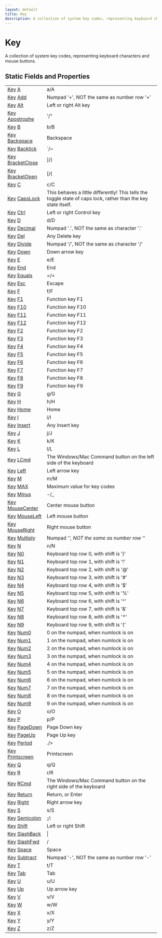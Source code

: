 ```yaml
---
layout: default
title: Key
description: A collection of system key codes, representing keyboard characters and mouse buttons.
---
```

# Key

A collection of system key codes, representing keyboard
characters and mouse buttons.




## Static Fields and Properties

|  |  |
|--|--|
|[Key]({{site.url}}/Pages/Reference/Key.html) [A]({{site.url}}/Pages/Reference/Key/A.html)|a/A|
|[Key]({{site.url}}/Pages/Reference/Key.html) [Add]({{site.url}}/Pages/Reference/Key/Add.html)|Numpad '+', NOT the same as number row '+'|
|[Key]({{site.url}}/Pages/Reference/Key.html) [Alt]({{site.url}}/Pages/Reference/Key/Alt.html)|Left or right Alt key|
|[Key]({{site.url}}/Pages/Reference/Key.html) [Apostrophe]({{site.url}}/Pages/Reference/Key/Apostrophe.html)|'/"|
|[Key]({{site.url}}/Pages/Reference/Key.html) [B]({{site.url}}/Pages/Reference/Key/B.html)|b/B|
|[Key]({{site.url}}/Pages/Reference/Key.html) [Backspace]({{site.url}}/Pages/Reference/Key/Backspace.html)|Backspace|
|[Key]({{site.url}}/Pages/Reference/Key.html) [Backtick]({{site.url}}/Pages/Reference/Key/Backtick.html)|`/~|
|[Key]({{site.url}}/Pages/Reference/Key.html) [BracketClose]({{site.url}}/Pages/Reference/Key/BracketClose.html)|]/}|
|[Key]({{site.url}}/Pages/Reference/Key.html) [BracketOpen]({{site.url}}/Pages/Reference/Key/BracketOpen.html)|[/{|
|[Key]({{site.url}}/Pages/Reference/Key.html) [C]({{site.url}}/Pages/Reference/Key/C.html)|c/C|
|[Key]({{site.url}}/Pages/Reference/Key.html) [CapsLock]({{site.url}}/Pages/Reference/Key/CapsLock.html)|This behaves a little differently! This tells the toggle state of caps lock, rather than the key state itself.|
|[Key]({{site.url}}/Pages/Reference/Key.html) [Ctrl]({{site.url}}/Pages/Reference/Key/Ctrl.html)|Left or right Control key|
|[Key]({{site.url}}/Pages/Reference/Key.html) [D]({{site.url}}/Pages/Reference/Key/D.html)|d/D|
|[Key]({{site.url}}/Pages/Reference/Key.html) [Decimal]({{site.url}}/Pages/Reference/Key/Decimal.html)|Numpad '.', NOT the same as character '.'|
|[Key]({{site.url}}/Pages/Reference/Key.html) [Del]({{site.url}}/Pages/Reference/Key/Del.html)|Any Delete key|
|[Key]({{site.url}}/Pages/Reference/Key.html) [Divide]({{site.url}}/Pages/Reference/Key/Divide.html)|Numpad '/', NOT the same as character '/'|
|[Key]({{site.url}}/Pages/Reference/Key.html) [Down]({{site.url}}/Pages/Reference/Key/Down.html)|Down arrow key|
|[Key]({{site.url}}/Pages/Reference/Key.html) [E]({{site.url}}/Pages/Reference/Key/E.html)|e/E|
|[Key]({{site.url}}/Pages/Reference/Key.html) [End]({{site.url}}/Pages/Reference/Key/End.html)|End|
|[Key]({{site.url}}/Pages/Reference/Key.html) [Equals]({{site.url}}/Pages/Reference/Key/Equals.html)|=/+|
|[Key]({{site.url}}/Pages/Reference/Key.html) [Esc]({{site.url}}/Pages/Reference/Key/Esc.html)|Escape|
|[Key]({{site.url}}/Pages/Reference/Key.html) [F]({{site.url}}/Pages/Reference/Key/F.html)|f/F|
|[Key]({{site.url}}/Pages/Reference/Key.html) [F1]({{site.url}}/Pages/Reference/Key/F1.html)|Function key F1|
|[Key]({{site.url}}/Pages/Reference/Key.html) [F10]({{site.url}}/Pages/Reference/Key/F10.html)|Function key F10|
|[Key]({{site.url}}/Pages/Reference/Key.html) [F11]({{site.url}}/Pages/Reference/Key/F11.html)|Function key F11|
|[Key]({{site.url}}/Pages/Reference/Key.html) [F12]({{site.url}}/Pages/Reference/Key/F12.html)|Function key F12|
|[Key]({{site.url}}/Pages/Reference/Key.html) [F2]({{site.url}}/Pages/Reference/Key/F2.html)|Function key F2|
|[Key]({{site.url}}/Pages/Reference/Key.html) [F3]({{site.url}}/Pages/Reference/Key/F3.html)|Function key F3|
|[Key]({{site.url}}/Pages/Reference/Key.html) [F4]({{site.url}}/Pages/Reference/Key/F4.html)|Function key F4|
|[Key]({{site.url}}/Pages/Reference/Key.html) [F5]({{site.url}}/Pages/Reference/Key/F5.html)|Function key F5|
|[Key]({{site.url}}/Pages/Reference/Key.html) [F6]({{site.url}}/Pages/Reference/Key/F6.html)|Function key F6|
|[Key]({{site.url}}/Pages/Reference/Key.html) [F7]({{site.url}}/Pages/Reference/Key/F7.html)|Function key F7|
|[Key]({{site.url}}/Pages/Reference/Key.html) [F8]({{site.url}}/Pages/Reference/Key/F8.html)|Function key F8|
|[Key]({{site.url}}/Pages/Reference/Key.html) [F9]({{site.url}}/Pages/Reference/Key/F9.html)|Function key F9|
|[Key]({{site.url}}/Pages/Reference/Key.html) [G]({{site.url}}/Pages/Reference/Key/G.html)|g/G|
|[Key]({{site.url}}/Pages/Reference/Key.html) [H]({{site.url}}/Pages/Reference/Key/H.html)|h/H|
|[Key]({{site.url}}/Pages/Reference/Key.html) [Home]({{site.url}}/Pages/Reference/Key/Home.html)|Home|
|[Key]({{site.url}}/Pages/Reference/Key.html) [I]({{site.url}}/Pages/Reference/Key/I.html)|i/I|
|[Key]({{site.url}}/Pages/Reference/Key.html) [Insert]({{site.url}}/Pages/Reference/Key/Insert.html)|Any Insert key|
|[Key]({{site.url}}/Pages/Reference/Key.html) [J]({{site.url}}/Pages/Reference/Key/J.html)|j/J|
|[Key]({{site.url}}/Pages/Reference/Key.html) [K]({{site.url}}/Pages/Reference/Key/K.html)|k/K|
|[Key]({{site.url}}/Pages/Reference/Key.html) [L]({{site.url}}/Pages/Reference/Key/L.html)|l/L|
|[Key]({{site.url}}/Pages/Reference/Key.html) [LCmd]({{site.url}}/Pages/Reference/Key/LCmd.html)|The Windows/Mac Command button on the left side of the keyboard|
|[Key]({{site.url}}/Pages/Reference/Key.html) [Left]({{site.url}}/Pages/Reference/Key/Left.html)|Left arrow key|
|[Key]({{site.url}}/Pages/Reference/Key.html) [M]({{site.url}}/Pages/Reference/Key/M.html)|m/M|
|[Key]({{site.url}}/Pages/Reference/Key.html) [MAX]({{site.url}}/Pages/Reference/Key/MAX.html)|Maximum value for key codes|
|[Key]({{site.url}}/Pages/Reference/Key.html) [Minus]({{site.url}}/Pages/Reference/Key/Minus.html)|-/_|
|[Key]({{site.url}}/Pages/Reference/Key.html) [MouseCenter]({{site.url}}/Pages/Reference/Key/MouseCenter.html)|Center mouse button|
|[Key]({{site.url}}/Pages/Reference/Key.html) [MouseLeft]({{site.url}}/Pages/Reference/Key/MouseLeft.html)|Left mouse button|
|[Key]({{site.url}}/Pages/Reference/Key.html) [MouseRight]({{site.url}}/Pages/Reference/Key/MouseRight.html)|Right mouse button|
|[Key]({{site.url}}/Pages/Reference/Key.html) [Multiply]({{site.url}}/Pages/Reference/Key/Multiply.html)|Numpad '*', NOT the same as number row '*'|
|[Key]({{site.url}}/Pages/Reference/Key.html) [N]({{site.url}}/Pages/Reference/Key/N.html)|n/N|
|[Key]({{site.url}}/Pages/Reference/Key.html) [N0]({{site.url}}/Pages/Reference/Key/N0.html)|Keyboard top row 0, with shift is ')'|
|[Key]({{site.url}}/Pages/Reference/Key.html) [N1]({{site.url}}/Pages/Reference/Key/N1.html)|Keyboard top row 1, with shift is '!'|
|[Key]({{site.url}}/Pages/Reference/Key.html) [N2]({{site.url}}/Pages/Reference/Key/N2.html)|Keyboard top row 2, with shift is '@'|
|[Key]({{site.url}}/Pages/Reference/Key.html) [N3]({{site.url}}/Pages/Reference/Key/N3.html)|Keyboard top row 3, with shift is '#'|
|[Key]({{site.url}}/Pages/Reference/Key.html) [N4]({{site.url}}/Pages/Reference/Key/N4.html)|Keyboard top row 4, with shift is '$'|
|[Key]({{site.url}}/Pages/Reference/Key.html) [N5]({{site.url}}/Pages/Reference/Key/N5.html)|Keyboard top row 5, with shift is '%'|
|[Key]({{site.url}}/Pages/Reference/Key.html) [N6]({{site.url}}/Pages/Reference/Key/N6.html)|Keyboard top row 6, with shift is '^'|
|[Key]({{site.url}}/Pages/Reference/Key.html) [N7]({{site.url}}/Pages/Reference/Key/N7.html)|Keyboard top row 7, with shift is '&'|
|[Key]({{site.url}}/Pages/Reference/Key.html) [N8]({{site.url}}/Pages/Reference/Key/N8.html)|Keyboard top row 8, with shift is '*'|
|[Key]({{site.url}}/Pages/Reference/Key.html) [N9]({{site.url}}/Pages/Reference/Key/N9.html)|Keyboard top row 9, with shift is '('|
|[Key]({{site.url}}/Pages/Reference/Key.html) [Num0]({{site.url}}/Pages/Reference/Key/Num0.html)|0 on the numpad, when numlock is on|
|[Key]({{site.url}}/Pages/Reference/Key.html) [Num1]({{site.url}}/Pages/Reference/Key/Num1.html)|1 on the numpad, when numlock is on|
|[Key]({{site.url}}/Pages/Reference/Key.html) [Num2]({{site.url}}/Pages/Reference/Key/Num2.html)|2 on the numpad, when numlock is on|
|[Key]({{site.url}}/Pages/Reference/Key.html) [Num3]({{site.url}}/Pages/Reference/Key/Num3.html)|3 on the numpad, when numlock is on|
|[Key]({{site.url}}/Pages/Reference/Key.html) [Num4]({{site.url}}/Pages/Reference/Key/Num4.html)|4 on the numpad, when numlock is on|
|[Key]({{site.url}}/Pages/Reference/Key.html) [Num5]({{site.url}}/Pages/Reference/Key/Num5.html)|5 on the numpad, when numlock is on|
|[Key]({{site.url}}/Pages/Reference/Key.html) [Num6]({{site.url}}/Pages/Reference/Key/Num6.html)|6 on the numpad, when numlock is on|
|[Key]({{site.url}}/Pages/Reference/Key.html) [Num7]({{site.url}}/Pages/Reference/Key/Num7.html)|7 on the numpad, when numlock is on|
|[Key]({{site.url}}/Pages/Reference/Key.html) [Num8]({{site.url}}/Pages/Reference/Key/Num8.html)|8 on the numpad, when numlock is on|
|[Key]({{site.url}}/Pages/Reference/Key.html) [Num9]({{site.url}}/Pages/Reference/Key/Num9.html)|9 on the numpad, when numlock is on|
|[Key]({{site.url}}/Pages/Reference/Key.html) [O]({{site.url}}/Pages/Reference/Key/O.html)|o/O|
|[Key]({{site.url}}/Pages/Reference/Key.html) [P]({{site.url}}/Pages/Reference/Key/P.html)|p/P|
|[Key]({{site.url}}/Pages/Reference/Key.html) [PageDown]({{site.url}}/Pages/Reference/Key/PageDown.html)|Page Down key|
|[Key]({{site.url}}/Pages/Reference/Key.html) [PageUp]({{site.url}}/Pages/Reference/Key/PageUp.html)|Page Up key|
|[Key]({{site.url}}/Pages/Reference/Key.html) [Period]({{site.url}}/Pages/Reference/Key/Period.html)|./>|
|[Key]({{site.url}}/Pages/Reference/Key.html) [Printscreen]({{site.url}}/Pages/Reference/Key/Printscreen.html)|Printscreen|
|[Key]({{site.url}}/Pages/Reference/Key.html) [Q]({{site.url}}/Pages/Reference/Key/Q.html)|q/Q|
|[Key]({{site.url}}/Pages/Reference/Key.html) [R]({{site.url}}/Pages/Reference/Key/R.html)|r/R|
|[Key]({{site.url}}/Pages/Reference/Key.html) [RCmd]({{site.url}}/Pages/Reference/Key/RCmd.html)|The Windows/Mac Command button on the right side of the keyboard|
|[Key]({{site.url}}/Pages/Reference/Key.html) [Return]({{site.url}}/Pages/Reference/Key/Return.html)|Return, or Enter|
|[Key]({{site.url}}/Pages/Reference/Key.html) [Right]({{site.url}}/Pages/Reference/Key/Right.html)|Right arrow key|
|[Key]({{site.url}}/Pages/Reference/Key.html) [S]({{site.url}}/Pages/Reference/Key/S.html)|s/S|
|[Key]({{site.url}}/Pages/Reference/Key.html) [Semicolon]({{site.url}}/Pages/Reference/Key/Semicolon.html)|;/:|
|[Key]({{site.url}}/Pages/Reference/Key.html) [Shift]({{site.url}}/Pages/Reference/Key/Shift.html)|Left or right Shift|
|[Key]({{site.url}}/Pages/Reference/Key.html) [SlashBack]({{site.url}}/Pages/Reference/Key/SlashBack.html)|\|
|[Key]({{site.url}}/Pages/Reference/Key.html) [SlashFwd]({{site.url}}/Pages/Reference/Key/SlashFwd.html)|/|
|[Key]({{site.url}}/Pages/Reference/Key.html) [Space]({{site.url}}/Pages/Reference/Key/Space.html)|Space|
|[Key]({{site.url}}/Pages/Reference/Key.html) [Subtract]({{site.url}}/Pages/Reference/Key/Subtract.html)|Numpad '-', NOT the same as number row '-'|
|[Key]({{site.url}}/Pages/Reference/Key.html) [T]({{site.url}}/Pages/Reference/Key/T.html)|t/T|
|[Key]({{site.url}}/Pages/Reference/Key.html) [Tab]({{site.url}}/Pages/Reference/Key/Tab.html)|Tab|
|[Key]({{site.url}}/Pages/Reference/Key.html) [U]({{site.url}}/Pages/Reference/Key/U.html)|u/U|
|[Key]({{site.url}}/Pages/Reference/Key.html) [Up]({{site.url}}/Pages/Reference/Key/Up.html)|Up arrow key|
|[Key]({{site.url}}/Pages/Reference/Key.html) [V]({{site.url}}/Pages/Reference/Key/V.html)|v/V|
|[Key]({{site.url}}/Pages/Reference/Key.html) [W]({{site.url}}/Pages/Reference/Key/W.html)|w/W|
|[Key]({{site.url}}/Pages/Reference/Key.html) [X]({{site.url}}/Pages/Reference/Key/X.html)|x/X|
|[Key]({{site.url}}/Pages/Reference/Key.html) [Y]({{site.url}}/Pages/Reference/Key/Y.html)|y/Y|
|[Key]({{site.url}}/Pages/Reference/Key.html) [Z]({{site.url}}/Pages/Reference/Key/Z.html)|z/Z|


